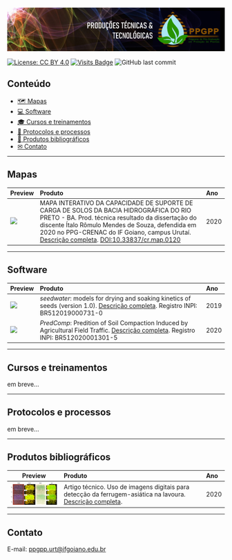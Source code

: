 [![](imagens/banner.png)](https://ppgppurt.github.io)

[![License: CC BY 4.0](https://img.shields.io/badge/License-CC%20BY%204.0-lightgrey.svg)](https://creativecommons.org/licenses/by/4.0/)
[![Visits Badge](https://badges.pufler.dev/visits/ppgppurt/ppgppurt.github.io)](https://ppgppurt.github.io)
![GitHub last commit](https://img.shields.io/github/last-commit/ppgppurt/ppgppurt.github.io?color=orange&style=flat)

## Conteúdo

   * [&#x1f5fa; Mapas](#mapas)
   * [&#x1f4bb; Software](#software)
   * [&#x1f393; Cursos e treinamentos](#cursos-e-treinamentos)
   * [&#x1f4dd; Protocolos e processos](#protocolos-e-processos)
   * [&#128240; Produtos bibliográficos](#produtos-bibliográficos)
   * [&#x2709; Contato](#contato)

----

## Mapas

Preview | Produto | Ano
-----------|:------------------------------------------------------|:----- 
[<img src="imagens/bhrp.png" width="250">](https://ppgcrenacurt.github.io/Bacia_Hidrografica_Rio_Preto/) | MAPA INTERATIVO DA CAPACIDADE DE SUPORTE DE CARGA DE SOLOS DA BACIA HIDROGRÁFICA DO RIO PRETO - BA. Prod. técnica resultado da dissertação do discente Ítalo Rômulo Mendes de Souza, defendida em 2020 no PPG-CRENAC do IF Goiano, campus Urutaí. [Descrição completa](produtos/2020/mapa_bhrp.md). [DOI:10.33837/cr.map.0120](https://doi.org/10.33837/cr.map.0120) | 2020


----

## Software

Preview | Produto | Ano
-----------|:------------------------------------------------------|:----- 
[<img src="imagens/seedwater.png" width="200">](https://cran.r-project.org/package=seedwater) | _seedwater_: models for drying and soaking kinetics of seeds (version 1.0). [Descrição completa](produtos/2020/software_seedwater.md). Registro INPI: BR512019000731-0 | 2019
[<img src="imagens/predcomp.png" width="200">](https://appsoilphysics.shinyapps.io/PredComp) | _PredComp_: Predition of Soil Compaction Induced by Agricultural Field Traffic. [Descrição completa](produtos/2020/software_predcomp.md). Registro INPI: BR512020001301-5 | 2020


----

## Cursos e treinamentos

em breve...

----

## Protocolos e processos

em breve...


----

## Produtos bibliográficos

Preview | Produto | Ano
-----------|:------------------------------------------------------|:----- 
[<img src="imagens/aerea_ferrugem.png" width="200">](https://www.grupocultivar.com.br/noticias/uso-de-imagens-digitais-para-deteccao-da-ferrugem-asiatica-na-lavoura) | Artigo técnico. Uso de imagens digitais para detecção da ferrugem-asiática na lavoura. [Descrição completa](produtos/2020/arttec_ferrugem.md). | 2020


----


## Contato
E-mail: ppgpp.urt@ifgoiano.edu.br
